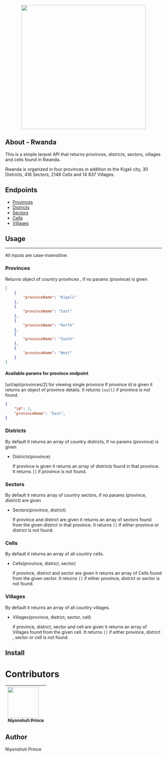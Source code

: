 <p align="center"><a href="#" target="_blank"><img src="https://upload.wikimedia.org/wikipedia/commons/1/17/Flag_of_Rwanda.svg" width="400"></a></p>

## About - Rwanda

This is a simple laravel API that returns provinces, districts, sectors, villages and cells found in Rwanda.

Rwanda is organized in four provinces in addition to the Kigali city, 30 Districts, 416 Sectors, 2148 Cells and 14 837 Villages.

## Endpoints

- [Provinces](#/api/provinces)
- [Districts](#/api/districts)
- [Sectors](#/api/sectors)
- [Cells](#/api/cells)
- [Villages](#/api/villages)

## Usage

---

All inputs are case-insensitive.

### Provinces

Returns object of country provinces , if no params (province) is given

```json
[
    {
        "provinceName": "Kigali"
    },
    {
        "provinceName": "East"
    },
    {
        "provinceName": "North"
    },
    {
        "provinceName": "South"
    },
    {
        "provinceName": "West"
    }
]
```
#### Available params for province endpoint
[url/api/provinces/2] for viewing single province
If province id is given it returns an object of province details.
It returns `[null]` if province is not found.
```json
{
    "id": 2,
    "provinceName": "East",
}
```
### Districts

By default it returns an array of country districts, if no params (province) is given

- Districts(province)

  If province is given it returns an array of districts found in that province.
  It returns `[]` if province is not found.

### Sectors

By default it returns array of country sectors, if no params (province, district) are given

- Sectors(province, district)

  If province and district are given it returns an array of sectors found from the given district in that province.
  It returns `[]` if either province or district is not found.

### Cells

By default it returns an array of all country cells.

- Cells(province, district, sector)

  if province, district and sector are given it returns an array of Cells found from the given sector.
  It returns `[]` if either province, district or sector is not found.

### Villages

By default it returns an array of all country villages.

- Villages(province, district, sector, cell)

  if province, district, sector and cell are given it returns an array of Villages found from the given cell.
  It returns `[]` if either province, district , sector or cell is not found.

## Install



# Contributors

| [<img src="https://github.com/PrinceNiyonshuti.png" width="100px;"><br><sub><b>Niyonshuti Prince</b></sub>](https://github.com/PrinceNiyonshuti) |
| :------------------------------------------------------------------------------------------------------------------------ |

## Author

Niyonshuti Prince
